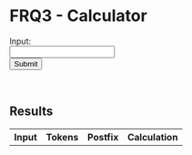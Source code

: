 # FRQ3 - Calculator


<form id="form">
  <label for="input">Input:</label><br>
  <input type="text" id="input" name="input"><br>
  <button type="submit" id="submit-button">Submit</button>
</form> 

<br/>

## Results
<!--- Table of results -->
<table id="table">
  <tr>
    <th>Input</th>
    <th>Tokens</th> 
    <th>Postfix</th>
    <th>Calculation</th>
  </tr>
</table>

<!--- Access API -->
<script>
  document.getElementById('form').addEventListener('submit', (event) => {
    event.preventDefault();
    let input = document.getElementById('input').value;

    // POST
    const url = 'https://blognorte.tk/api/calculator/create?exp='+input;
    fetch(url, {method: 'POST', mode: 'no-cors'})
    .then(response => response.json())
      .then(data => {
        const table = document.getElementById('table');
        const row = table.insertRow(-1);
        const inputCell = row.insertCell(0);
        const tokensCell = row.insertCell(1);
        const postfixCell = row.insertCell(2);
        const resultCell = row.insertCell(3);
        // Print data to table
        inputCell.innerHTML = data.expression;
        tokensCell.innerHTML = data.tokens;
        rpnCell.innerHTML = data.reverse_polish;
        resultCell.innerHTML = data.result;
/*
    // GET
    fetch("https://blognorte.tk/api/calculator", {
      method: 'GET',
      mode: 'no-cors',
      headers: {
         'User-Agent': 'curl/7.68.0',
      }})
      .then(response => response.json())
      .then(data => {
        const table = document.getElementById('table');
        const row = table.insertRow(-1);
        const inputCell = row.insertCell(0);
        const tokensCell = row.insertCell(1);
        const postfixCell = row.insertCell(2);
        const resultCell = row.insertCell(3);
        // Print data to table
        inputCell.innerHTML = data.expression;
        tokensCell.innerHTML = data.tokens;
        rpnCell.innerHTML = data.reverse_polish;
        resultCell.innerHTML = data.result;
      });
*/
  });
</script>